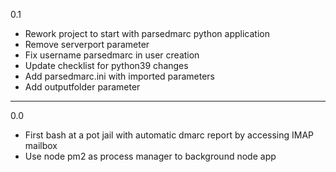 0.1

* Rework project to start with parsedmarc python application
* Remove serverport parameter
* Fix username parsedmarc in user creation
* Update checklist for python39 changes
* Add parsedmarc.ini with imported parameters
* Add outputfolder parameter

---

0.0

* First bash at a pot jail with automatic dmarc report by accessing IMAP mailbox
* Use node pm2 as process manager to background node app
